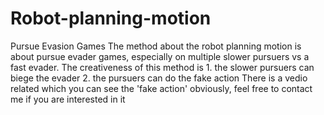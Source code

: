 # Robot-planning-motion
Pursue Evasion Games
The method about the robot planning motion is about pursue evader games, especially on multiple slower pursuers vs a fast evader.
The creativeness of this method is 1. the slower pursuers can biege the evader 2. the pursuers can do the fake action 
There is a vedio related which you can see the 'fake action' obviously, feel free to contact me if you are interested in it
